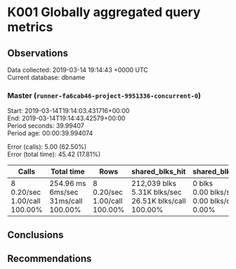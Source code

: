 # K001 Globally aggregated query metrics

## Observations ##
Data collected: 2019-03-14 19:14:43 +0000 UTC  
Current database: dbname  



### Master (`runner-fa6cab46-project-9951336-concurrent-0`) ###
Start: 2019-03-14T19:14:03.431716+00:00  
End: 2019-03-14T19:14:43.42579+00:00  
Period seconds: 39.99407  
Period age: 00:00:39.994074  

Error (calls): 5.00 (62.50%)  
Error (total time): 45.42 (17.81%)

Calls | Total&nbsp;time | Rows | shared_blks_hit | shared_blks_read | shared_blks_dirtied | shared_blks_written | blk_read_time | blk_write_time | kcache_reads | kcache_writes | kcache_user_time_ms | kcache_system_time 
-------|------------|------|-----------------|------------------|---------------------|---------------------|---------------|----------------|--------------|---------------|---------------------|--------------------
8<br/>0.20/sec<br/>1.00/call<br/>100.00% |254.96&nbsp;ms<br/>6ms/sec<br/>31ms/call<br/>100.00% |8<br/>0.20/sec<br/>1.00/call<br/>100.00% |212,039&nbsp;blks<br/>5.31K&nbsp;blks/sec<br/>26.51K&nbsp;blks/call<br/>100.00% |0&nbsp;blks<br/>0.00&nbsp;blks/sec<br/>0.00&nbsp;blks/call<br/>0.00% |0&nbsp;blks<br/>0.00&nbsp;blks/sec<br/>0.00&nbsp;blks/call<br/>0.00% |0&nbsp;blks<br/>0.00&nbsp;blks/sec<br/>0.00&nbsp;blks/call<br/>0.00% |0.00&nbsp;ms<br/>0s/sec<br/>0s/call<br/>0.00% |0.00&nbsp;ms<br/>0s/sec<br/>0s/call<br/>0.00% |0.00&nbsp;bytes<br/>0.00&nbsp;bytes/sec<br/>0.00&nbsp;bytes/call<br/>0.00% |0.00&nbsp;bytes<br/>0.00&nbsp;bytes/sec<br/>0.00&nbsp;bytes/call<br/>0.00% |0.00&nbsp;ms<br/>0s/sec<br/>0s/call<br/>0.00% |0.00&nbsp;ms<br/>0s/sec<br/>0s/call<br/>0.00%





## Conclusions ##


## Recommendations ##

